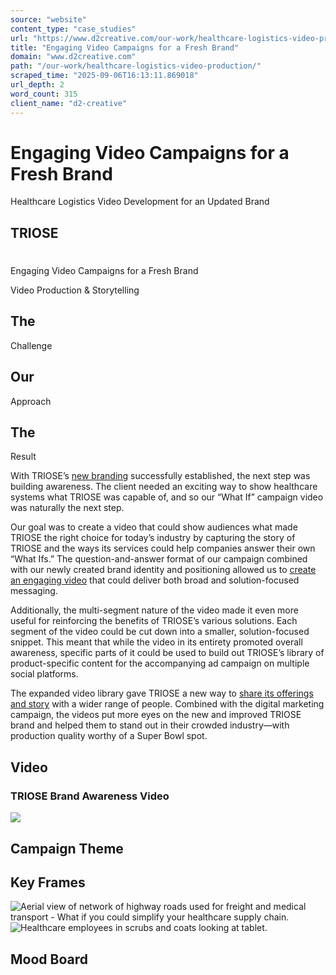```yaml
---
source: "website"
content_type: "case_studies"
url: "https://www.d2creative.com/our-work/healthcare-logistics-video-production/"
title: "Engaging Video Campaigns for a Fresh Brand"
domain: "www.d2creative.com"
path: "/our-work/healthcare-logistics-video-production/"
scraped_time: "2025-09-06T16:13:11.869018"
url_depth: 2
word_count: 315
client_name: "d2-creative"
---
```


# Engaging Video Campaigns for a Fresh Brand

Healthcare Logistics Video Development for an Updated Brand

## TRIOSE

#

Engaging Video Campaigns for a Fresh Brand

Video Production & Storytelling

## The
Challenge

## Our
Approach

## The
Result

With TRIOSE’s [new branding](https://www.d2creative.com/our-work/healthcare-logistics-branding/) successfully established, the next step was building awareness. The client needed an exciting way to show healthcare systems what TRIOSE was capable of, and so our “What If” campaign video was naturally the next step.

Our goal was to create a video that could show audiences what made TRIOSE the right choice for today’s industry by capturing the story of TRIOSE and the ways its services could help companies answer their own “What Ifs.” The question-and-answer format of our campaign combined with our newly created brand identity and positioning allowed us to [create an engaging video](/capabilities/video-production-and-digital-storytelling/) that could deliver both broad and solution-focused messaging.

Additionally, the multi-segment nature of the video made it even more useful for reinforcing the benefits of TRIOSE’s various solutions. Each segment of the video could be cut down into a smaller, solution-focused snippet. This meant that while the video in its entirety promoted overall awareness, specific parts of it could be used to build out TRIOSE’s library of product-specific content for the accompanying ad campaign on multiple social platforms.

The expanded video library gave TRIOSE a new way to [share its offerings and story](https://www.d2creative.com/digital-glossary/content-marketing/) with a wider range of people. Combined with the digital marketing campaign, the videos put more eyes on the new and improved TRIOSE brand and helped them to stand out in their crowded industry—with production quality worthy of a Super Bowl spot.

## Video

### TRIOSE Brand Awareness Video

[![](/wp-content/uploads/2022/02/button-play@2x.png)](https://vimeo.com/694967948)

## Campaign Theme

## Key Frames

![Aerial view of network of highway roads used for freight and medical transport - What if you could simplify your healthcare supply chain.](https://www.d2creative.com/wp-content/uploads/2022/07/key-frames-01@2x.png) ![Healthcare employees in scrubs and coats looking at tablet.](https://www.d2creative.com/wp-content/uploads/2022/07/key-frames-02@2x.png)

## Mood Board